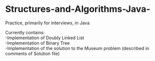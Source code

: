 # Structures-and-Algorithms-Java-

Practice, primarily for interviews, in Java

Currently contains: <br>
  -Implementation of Doubly Linked List <br>
  -Implementation of Binary Tree <br>
  -Implementation of the solution to the Museum problem (described in comments of Solution file) <br>
